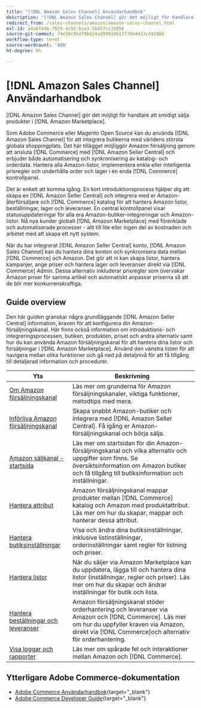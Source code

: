 ```yaml
---
title: "[!DNL Amazon Sales Channel] Användarhandbok"
description: "[!DNL Amazon Sales Channel] gör det möjligt för handlare att smidigt sälja produkter i [!DNL Amazon Marketplace]."
redirect_from: /sales-channels/amazon/amazon-sales-channel.html
exl-id: a4a6f446-7029-4c92-bce3-5b857cc33056
source-git-commit: 74e58c95479b624ad9993d613776b4d33c492080
workflow-type: tm+mt
source-wordcount: '499'
ht-degree: 0%

---
```


# [!DNL Amazon Sales Channel] Användarhandbok

[!DNL Amazon Sales Channel] gör det möjligt för handlare att smidigt sälja produkter i [!DNL Amazon Marketplace].

Som Adobe Commerce eller Magento Open Source kan du använda [!DNL Amazon Sales Channel] för att integrera butikerna med världens största globala shoppingplats. Det här tillägget möjliggör Amazon försäljning genom att ansluta [!DNL Commerce] med [!DNL Amazon Seller Central] och erbjuder både automatisering och synkronisering av katalog- och orderdata. Hantera alla Amazon-listor, implementera enkla eller intelligenta prisregler och underhålla order och lager i en enda [!DNL Commerce] kontrollpanel.

Det är enkelt att komma igång. En kort introduktionsprocess hjälper dig att skapa en [!DNL Amazon Seller Central] och integrera med er Amazon-återförsäljare och [!DNL Commerce] katalog för att hantera Amazon listor, beställningar, lager och leveranser. En central kontrollpanel visar statusuppdateringar för alla era Amazon-butiker-integreringar och Amazon-listor. Nå nya kunder globalt [!DNL Amazon Marketplace] med förenklade och automatiserade processer - allt till lite eller ingen del av kostnaden och arbetet med att skapa ett nytt system.

När du har integrerat [!DNL Amazon Seller Central] konto, [!DNL Amazon Sales Channel] kan du hantera dina konton och synkronisera data mellan [!DNL Commerce] och Amazon. Det gör att ni kan skapa listor, hantera kampanjer, ange priser och hantera lager och leveranser direkt via [!DNL Commerce] Admin. Dessa alternativ inkluderar prisregler som övervakar Amazon priser för samma artikel och automatiskt anpassar priserna så att de blir mer konkurrenskraftiga.

## Guide overview

Den här guiden granskar några grundläggande [!DNL Amazon Seller Central] information, kraven för att konfigurera din Amazon-försäljningskanal. Här finns också information om introduktions- och integreringsprocessen, butiken, produkten, priset och andra alternativ samt hur du kan använda Amazon försäljningskanal för att hantera dina listor och försäljningar i [!DNL Amazon Marketplace]. Använd den vänstra listen för att navigera mellan olika funktioner och gå ned på detaljnivå för att få tillgång till detaljerad information och procedurer.

| Yta | Beskrivning |
|----|----|
| [Om Amazon försäljningskanal](./about-amazon-sales-channel.md) | Läs mer om grunderna för Amazon försäljningskanaler, viktiga funktioner, metodtips med mera. |
| [Införliva Amazon försäljningskanal](./amazon-onboarding-home.md) | Skapa snabbt Amazon-butiker och integrera med [!DNL Amazon Seller Central]. Få igång er Amazon-försäljningskanal och börja sälja. |
| [Amazon säljkanal - startsida](./amazon-sales-channel-home.md) | Läs mer om startsidan för din Amazon-försäljningskanal och vilka alternativ och uppgifter som finns. Se översiktsinformation om Amazon butiker och få tillgång till butiksinformation och inställningar. |
| [Hantera attribut](./attributes-view.md) | Amazon försäljningskanal mappar produkter mellan [!DNL Commerce] katalog och Amazon med produktattribut. Läs mer om hur du skapar, mappar och hanterar dessa attribut. |
| [Hantera butiksinställningar](./ob-store-review.md) | Visa och ändra dina butiksinställningar, inklusive listinställningar, orderinställningar samt regler för listning och priser. |
| [Hantera listor](./managing-product-listings.md) | När du säljer via Amazon Marketplace kan du uppdatera, lägga till och hantera dina listor (inställningar, regler och priser). Läs mer om hur du skapar och ändrar inställningar för butik och lista. |
| [Hantera beställningar och leveranser](./managing-orders.md) | Amazon försäljningskanal stöder orderhantering och leveranser via Amazon och [!DNL Commerce]. Läs mer om hur du uppfyller kraven via Amazon, direkt via [!DNL Commerce]och alternativ för orderhantering. |
| [Visa loggar och rapporter](./amazon-logs-reports.md) | Läs mer om spårade fel och interaktioner mellan Amazon och [!DNL Commerce]. |

## Ytterligare Adobe Commerce-dokumentation

- [Adobe Commerce Användarhandbok](https://docs.magento.com/user-guide/){target="_blank"}
- [Adobe Commerce Developer Guide](https://devdocs.magento.com/){target="_blank"}
